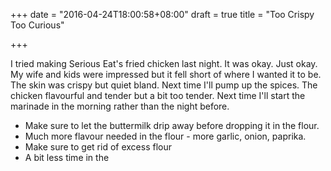+++
date = "2016-04-24T18:00:58+08:00"
draft = true
title = "Too Crispy Too Curious"

+++

I tried making Serious Eat's fried chicken last night. It was okay. Just okay. My wife and kids were impressed but it fell short of where I wanted it to be. The skin was crispy but quiet bland. Next time I'll pump up the spices. The chicken flavourful and tender but a bit too tender. Next time I'll start the marinade in the morning rather than the night before.

- Make sure to let the buttermilk drip away before dropping it in the flour.
- Much more flavour needed in the flour - more garlic, onion, paprika.
- Make sure to get rid of excess flour
- A bit less time in the
